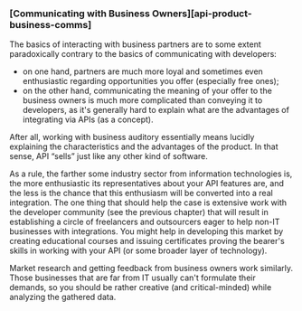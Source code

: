 ### [Communicating with Business Owners][api-product-business-comms]

The basics of interacting with business partners are to some extent paradoxically contrary to the basics of communicating with developers:
  * on one hand, partners are much more loyal and sometimes even enthusiastic regarding opportunities you offer (especially free ones);
  * on the other hand, communicating the meaning of your offer to the business owners is much more complicated than conveying it to developers, as it's generally hard to explain what are the advantages of integrating via APIs (as a concept).

After all, working with business auditory essentially means lucidly explaining the characteristics and the advantages of the product. In that sense, API “sells” just like any other kind of software.

As a rule, the farther some industry sector from information technologies is, the more enthusiastic its representatives about your API features are, and the less is the chance that this enthusiasm will be converted into a real integration. The one thing that should help the case is extensive work with the developer community (see the previous chapter) that will result in establishing a circle of freelancers and outsourcers eager to help non-IT businesses with integrations. You might help in developing this market by creating educational courses and issuing certificates proving the bearer's skills in working with your API (or some broader layer of technology).

Market research and getting feedback from business owners work similarly. Those businesses that are far from IT usually can't formulate their demands, so you should be rather creative (and critical-minded) while analyzing the gathered data.